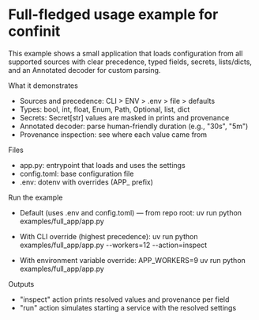 Full-fledged usage example for confinit
======================================

This example shows a small application that loads configuration from all
supported sources with clear precedence, typed fields, secrets, lists/dicts,
and an Annotated decoder for custom parsing.

What it demonstrates
- Sources and precedence: CLI > ENV > .env > file > defaults
- Types: bool, int, float, Enum, Path, Optional, list, dict
- Secrets: Secret[str] values are masked in prints and provenance
- Annotated decoder: parse human-friendly duration (e.g., "30s", "5m")
- Provenance inspection: see where each value came from

Files
- app.py: entrypoint that loads and uses the settings
- config.toml: base configuration file
- .env: dotenv with overrides (APP_ prefix)

Run the example
- Default (uses .env and config.toml) — from repo root:
  uv run python examples/full_app/app.py

- With CLI override (highest precedence):
  uv run python examples/full_app/app.py --workers=12 --action=inspect

- With environment variable override:
  APP_WORKERS=9 uv run python examples/full_app/app.py

Outputs
- "inspect" action prints resolved values and provenance per field
- "run" action simulates starting a service with the resolved settings

